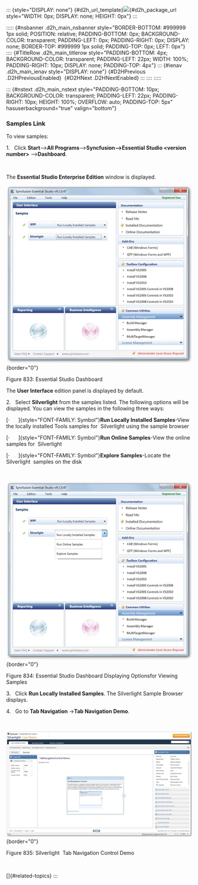 ::: {style="DISPLAY: none"}
[](ms-xhelp:///?Id=d2h_url_template){#d2h_url_template}![](!package_url!){#d2h_package_url style="WIDTH: 0px; DISPLAY: none; HEIGHT: 0px"}
:::

::::: {#nsbanner .d2h_main_nsbanner style="BORDER-BOTTOM: #999999 1px solid; POSITION: relative; PADDING-BOTTOM: 0px; BACKGROUND-COLOR: transparent; PADDING-LEFT: 0px; PADDING-RIGHT: 0px; DISPLAY: none; BORDER-TOP: #999999 1px solid; PADDING-TOP: 0px; LEFT: 0px"}
:::: {#TitleRow .d2h_main_titlerow style="PADDING-BOTTOM: 4px; BACKGROUND-COLOR: transparent; PADDING-LEFT: 22px; WIDTH: 100%; PADDING-RIGHT: 10px; DISPLAY: none; PADDING-TOP: 4px"}
::: {#ienav .d2h_main_ienav style="DISPLAY: none"}
[](ms-xhelp:///?Id=6f813928-63da-42d2-b06e-9e1f0beae15a){#D2HPrevious .D2HPreviousEnabled}  [](ms-xhelp:///?Id=5688584d-f937-45f9-be44-9bace0d8e568){#D2HNext .D2HNextEnabled}
:::
::::
:::::

::: {#nstext .d2h_main_nstext style="PADDING-BOTTOM: 10px; BACKGROUND-COLOR: transparent; PADDING-LEFT: 22px; PADDING-RIGHT: 10px; HEIGHT: 100%; OVERFLOW: auto; PADDING-TOP: 5px" hasuserbackground="true" valign="bottom"}
### Samples Link

To view samples:

1.   Click **Start**\--\>**All Programs**\--\>**Syncfusion\--\>Essential Studio \<version number\>** \--\>**Dashboard**.

 

The **Essential Studio Enterprise Edition** window is displayed.

![](../ImagesExt/image261_743.jpg){border="0"}

Figure 833: Essential Studio Dashboard

The **User Interface** edition panel is displayed by default.

2.   Select **Silverlight** from the samples listed. The following options will be displayed. You can view the samples in the following three ways:

[·      ]{style="FONT-FAMILY: Symbol"}**Run Locally Installed Samples**-View the locally installed Tools samples for  Silverlight using the sample browser

[·      ]{style="FONT-FAMILY: Symbol"}**Run Online Samples**-View the online samples for  Silverlight

[·      ]{style="FONT-FAMILY: Symbol"}**Explore Samples**-Locate the Silverlight  samples on the disk

 

![](../ImagesExt/image261_744.jpg){border="0"}

Figure 834: Essential Studio Dashboard Displaying Optionsfor Viewing Samples

3.   Click **Run Locally Installed Samples**. The Silverlight Sample Browser displays.

4.   Go to **Tab Navigation** -\>**Tab Navigation Demo**.

 

![](../ImagesExt/image261_745.jpg){border="0"}

Figure 835: Silverlight  Tab Navigation Control Demo

 

[]{#related-topics}
:::
